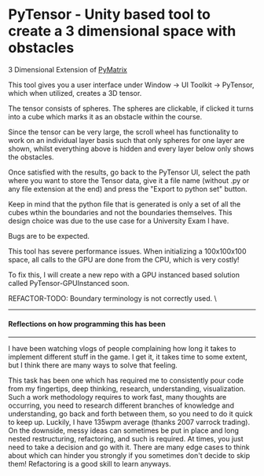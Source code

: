 # PyTensor - Unity based tool to create a 3 dimensional space with obstacles

3 Dimensional Extension of [PyMatrix](https://github.com/julianmella/PyMatrix)

This tool gives you a user interface under Window -> UI Toolkit -> PyTensor, which when utilized, creates a 3D tensor.

The tensor consists of spheres. The spheres are clickable, if clicked it turns into a cube which marks it as an obstacle within the course.

Since the tensor can be very large, the scroll wheel has functionality to work on an individual layer basis such that only spheres for one layer are shown, whilst everything above is hidden and every layer below only shows the obstacles.

Once satisfied with the results, go back to the PyTensor UI, select the path where you want to store the Tensor data, give it a file name (without .py or any file extension at the end) and press the "Export to python set" button.

Keep in mind that the python file that is generated is only a set of all the cubes wthin the boundaries and not the boundaries themselves. This design choice was due to the use case for a University Exam I have.

Bugs are to be expected.

This tool has severe performance issues. When initializing a 100x100x100 space, all calls to the GPU are done from the CPU, which is very costly!

To fix this, I will create a new repo with a GPU instanced based solution called PyTensor-GPUInstanced soon.

REFACTOR-TODO: Boundary terminology is not correctly used. \

---
#### Reflections on how programming this has been
---

I have been watching vlogs of people complaining how long it takes to implement different stuff in the game. I get it, it takes time to some extent, but I think there are many ways to solve that feeling.

This task has been one which has required me to consistently pour code from my fingertips, deep thinking, research, understanding, visualization. Such a work methodology requires to work fast, many thoughts are occurring, you need to research different branches of knowledge and understanding, go back and forth between them, so you need to do it quick to keep up. Luckily, I have 135wpm average (thanks 2007 varrock trading). On the downside, messy ideas can sometimes be put in place and long nested restructuring, refactoring, and such is required. At times, you just need to take a decision and go with it. There are many edge cases to think about which can hinder you strongly if you sometimes don't decide to skip them! Refactoring is a good skill to learn anyways. 
